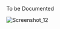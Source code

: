 To be Documented

![Screenshot_12](https://github.com/RathogwaInnocent/MyFinanceTracker/assets/17208775/4452ec54-eb8b-4895-b36c-6c6345172fcd)
